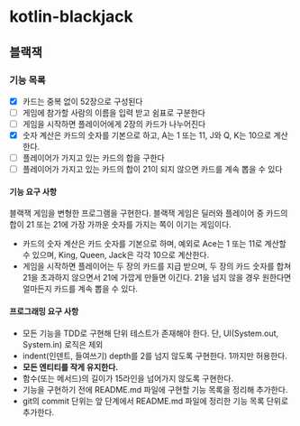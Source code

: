 # kotlin-blackjack

## 블랙잭

### 기능 목록

- [x] 카드는 중복 없이 52장으로 구성된다
- [ ] 게임에 참가할 사람의 이름을 입력 받고 쉼표로 구분한다
- [ ] 게임을 시작하면 플레이어에게 2장의 카드가 나누어진다
- [x] 숫자 계산은 카드의 숫자를 기본으로 하고, A는 1 또는 11, J와 Q, K는 10으로 계산한다.
- [ ] 플레이어가 가지고 있는 카드의 합을 구한다
- [ ] 플레이어가 가지고 있는 카드의 합이 21이 되지 않으면 카드를 계속 뽑을 수 있다

#### 기능 요구 사항

블랙잭 게임을 변형한 프로그램을 구현한다. 블랙잭 게임은 딜러와 플레이어 중 카드의 합이 21 또는 21에 가장 가까운 숫자를 가지는 쪽이 이기는 게임이다.

- 카드의 숫자 계산은 카드 숫자를 기본으로 하며, 예외로 Ace는 1 또는 11로 계산할 수 있으며, King, Queen, Jack은 각각 10으로 계산한다.
- 게임을 시작하면 플레이어는 두 장의 카드를 지급 받으며, 두 장의 카드 숫자를 합쳐 21을 초과하지 않으면서 21에 가깝게 만들면 이긴다. 21을 넘지 않을 경우 원한다면 얼마든지 카드를 계속 뽑을 수 있다.

#### 프로그래밍 요구 사항

- 모든 기능을 TDD로 구현해 단위 테스트가 존재해야 한다. 단, UI(System.out, System.in) 로직은 제외
- indent(인덴트, 들여쓰기) depth를 2를 넘지 않도록 구현한다. 1까지만 허용한다.
- **모든 엔티티를 작게 유지한다.**
- 함수(또는 메서드)의 길이가 15라인을 넘어가지 않도록 구현한다.
- 기능을 구현하기 전에 README.md 파일에 구현할 기능 목록을 정리해 추가한다.
- git의 commit 단위는 앞 단계에서 README.md 파일에 정리한 기능 목록 단위로 추가한다.
